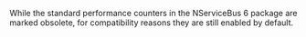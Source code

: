 While the standard performance counters in the NServiceBus 6 package are marked obsolete, for compatibility reasons they are still enabled by default.
